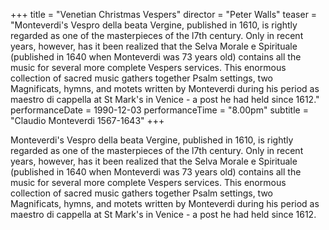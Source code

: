 +++
title = "Venetian Christmas Vespers"
director = "Peter Walls"
teaser = "Monteverdi's Vespro della beata Vergine, published in 1610, is rightly regarded as one of the masterpieces of the l7th century. Only in recent years, however, has it been realized that the Selva Morale e Spirituale (published in 1640 when Monteverdi was 73 years old) contains all the music for several more complete Vespers services. This enormous collection of sacred music gathers together Psalm settings, two Magnificats, hymns, and motets written by Monteverdi during his period as maestro di cappella at St Mark's in Venice - a post he had held since 1612."
performanceDate = 1990-12-03
performanceTime = "8.00pm"
subtitle = "Claudio Monteverdi 1567-1643"
+++

Monteverdi's Vespro della beata Vergine, published in 1610, is rightly regarded as one of the masterpieces of the l7th century. Only in recent years, however, has it been realized that the Selva Morale e Spirituale (published in 1640 when Monteverdi was 73 years old) contains all the music for several more complete Vespers services. This enormous collection of sacred music gathers together Psalm settings, two Magnificats, hymns, and motets written by Monteverdi during his period as maestro di cappella at St Mark's in Venice - a post he had held since 1612.
